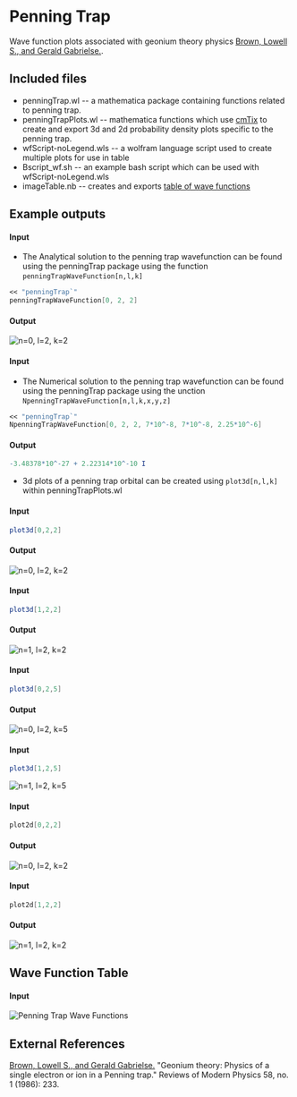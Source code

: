 # Penning Trap
Wave function plots associated with geonium theory physics [Brown, Lowell S., and Gerald Gabrielse.](https://journals.aps.org/rmp/abstract/10.1103/RevModPhys.58.233). 

## Included files
* penningTrap.wl -- a mathematica package containing functions related to penning trap.
* penningTrapPlots.wl -- mathematica functions which use [cmTix](https://github.com/cphys/cmPackages) to create and export 3d and 2d probability density plots specific to the penning trap.
* wfScript-noLegend.wls -- a wolfram language script used to create multiple plots for use in table
* Bscript_wf.sh -- an example bash script which can be used with wfScript-noLegend.wls
* imageTable.nb -- creates and exports [table of wave functions](/data/WFTable.png)

## Example outputs

#### Input

* The Analytical solution to the penning trap wavefunction can be found using the penningTrap package using the function `penningTrapWaveFunction[n,l,k]`

```Mathematica
<< "penningTrap`"
penningTrapWaveFunction[0, 2, 2]
```
#### Output
![n=0, l=2, k=2](/data/eqns/n0_l2_k2.png)

#### Input

* The Numerical solution to the penning trap wavefunction can be found using the penningTrap package using the unction `NpenningTrapWaveFunction[n,l,k,x,y,z]`

```Mathematica
<< "penningTrap`"
NpenningTrapWaveFunction[0, 2, 2, 7*10^-8, 7*10^-8, 2.25*10^-6]
```
#### Output
```Mathematica
-3.48378*10^-27 + 2.22314*10^-10 I
```

* 3d plots of a penning trap orbital can be created using `plot3d[n,l,k]` within penningTrapPlots.wl

#### Input
```Mathematica
plot3d[0,2,2]
```

#### Output
![n=0, l=2, k=2](/data/figs3d/vc164.4GHz_vz64.42MHz/n0_l2_k2.png)

#### Input
```Mathematica
plot3d[1,2,2]
```

#### Output
![n=1, l=2, k=2](/data/figs3d/vc164.4GHz_vz64.42MHz/n1_l2_k2.png)

#### Input
```Mathematica
plot3d[0,2,5]
```

#### Output
![n=0, l=2, k=5](/data/figs3d/vc164.4GHz_vz64.42MHz/n0_l2_k5.png)

#### Input
```Mathematica
plot3d[1,2,5]
```
![n=1, l=2, k=5](/data/figs3d/vc164.4GHz_vz64.42MHz/n1_l2_k5.png)

#### Input
```Mathematica
plot2d[0,2,2]
```

#### Output
![n=0, l=2, k=2](/data/figs2d/vc164.4GHz_vz64.42MHz/n0_l2_k2.png)

#### Input
```Mathematica
plot2d[1,2,2]
```

#### Output
![n=1, l=2, k=2](/data/figs2d/vc164.4GHz_vz64.42MHz/n1_l2_k2.png)

## Wave Function Table

#### Input

![Penning Trap Wave Functions](/data/WFTable.png)

## External References
[Brown, Lowell S., and Gerald Gabrielse.](https://journals.aps.org/rmp/abstract/10.1103/RevModPhys.58.233)
"Geonium theory: Physics of a single electron or ion in a Penning trap."
Reviews of Modern Physics 58, no. 1 (1986): 233.
